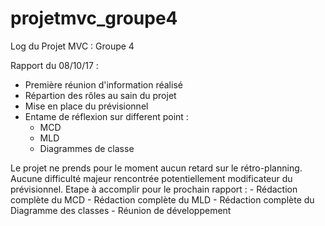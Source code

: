 # projetmvc_groupe4



Log du Projet MVC : Groupe 4


Rapport du 08/10/17 :

  - Première réunion d'information réalisé
  - Répartion des rôles au sain du projet
  - Mise en place du prévisionnel
  - Entame de réflexion sur different point :
      - MCD
      - MLD
      - Diagrammes de classe

  Le projet ne prends pour le moment aucun retard sur le rétro-planning.
  Aucune difficulté majeur rencontrée potentiellement modificateur du prévisionnel.
  Etape à accomplir pour le prochain rapport :
    - Rédaction complète du MCD
    - Rédaction complète du MLD
    - Rédaction complète du Diagramme des classes
    - Réunion de développement
